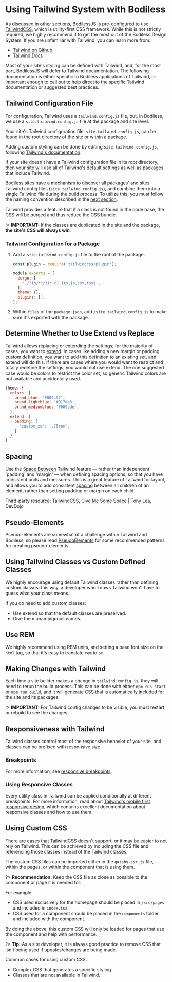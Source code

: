 # Using Tailwind System with Bodiless

As discussed in other sections, BodilessJS is pre-configured to use
[TailwindCSS](https://tailwindcss.com), which is utility-first CSS framework. While this is not
strictly required, we highly recommend it to get the most out of the Bodiless Design System. If you
are unfamiliar with Tailwind, you can learn more from:

- [Tailwind on Github](https://github.com/tailwindcss/tailwindcss)
- [Tailwind Docs](https://tailwindcss.com/docs/what-is-tailwind)

Most of your site's styling can be defined with Tailwind, and, for the most part, BodilessJS will
defer to Tailwind documentation. The following documentation is either specific to Bodiless
applications of Tailwind, or important enough to call out to help direct to the specific Tailwind
documentation or suggested best practices.

## Tailwind Configuration File

For configuration, Tailwind uses a `tailwind.config.js` file, but, in Bodiless, we use a
`site.tailwind.config.js` file at the package and site level.

Your site's Tailwind configuration file, `site.tailwind.config.js`, can be found in the root
directory of the site or within a package.

Adding custom styling can be done by editing `site.tailwind.config.js`, following [Tailwind's
documentation](https://tailwindcss.com/docs/configuration).

If your site doesn't have a Tailwind configuration file in its root directory, then your site will
use all of Tailwind's default settings as well as packages that include Tailwind.

Bodiless sites have a mechanism to discover all packages' and sites' Tailwind config files
(`site.tailwind.config.js`), and combine them into a single Tailwind file during the build process.
To utilize this, you must follow the naming convention described in the [next
section](#tailwind-configuration-for-a-package).

Tailwind provides a feature that if a class is not found in the code base, the CSS will be purged
and thus reduce the CSS bundle.

!> **IMPORTANT:** If the classes are duplicated in the site and the package, **the site's CSS will
always win**.

### Tailwind Configuration for a Package

01. Add a `site.tailwind.config.js` file to the root of the package.
    ```js
    const plugin = require('tailwindcss/plugin');

    module.exports = {
      purge: [
        './lib/**/!(*.d).{ts,js,jsx,tsx}',
      ],
      theme: {},
      plugins: [],
    };
    ```
01. Within `files` of the `package.json`, add `/site.tailwind.config.js` to make sure it's exported
    with the package.

## Determine Whether to Use Extend vs Replace

Tailwind allows replacing or extending the settings; for the majority of cases, you want to
[extend](https://tailwindcss.com/docs/theme/#extending-the-default-theme). In cases like adding a
new margin or padding custom definition, you want to add this definition to an existing set, and
extend will do this. If there are cases where you would want to restrict and totally redefine the
settings, you would not use extend. The one suggested case would be colors to restrict the color
set, so generic Tailwind colors are not available and accidentally used.

```js
theme: {
  colors: {
    brand_blue: '#004c97',
    brand_lightblue: '#017eb3',
    brand_mediumblue: '#009cde',
  },
  extend: {
    padding: {
      'custom_xs': '.75rem',
    }
  }
}
```

## Spacing

Use the [Space Between](https://tailwindcss.com/docs/space) Tailwind feature — rather than
independent 'padding' and 'margin' — when defining spacing options, so that you have consistent
units and measures. This is a great feature of Tailwind for layout, and allows you to add consistent
[spacing](https://tailwindcss.com/docs/customizing-spacing) between all children of an element,
rather than setting padding or margin on each child.

Third-party resource: [TailwindCSS, Give Me Some
Space](https://devdojo.com/tnylea/tailwindcss-space-classes) | Tony Lea, DevDojo

## Pseudo-Elements

Pseudo-elements are somewhat of a challenge within Tailwind and Bodiless, so please read
[PseudoElements](./PseudoElements) for some recommended patterns for creating pseudo-elements.

## Using Tailwind Classes vs Custom Defined Classes

We highly encourage using default Tailwind classes rather than defining custom classes; this way, a
developer who knows Tailwind won't have to guess what your class means.

If you do need to add custom classes:

- Use extend so that the default classes are preserved.
- Give them unambiguous names.

## Use REM

We highly recommend using REM units, and setting a base font size on the `html` tag, so that it's
easy to translate `rem` to `px`.

## Making Changes with Tailwind

Each time a site builder makes a change in `tailwind.config.js`, they will need to rerun the build
process. This can be done with either `npm run start` or `npm run build`, and it will generate CSS
that is automatically included for the site and its packages.

!> **IMPORTANT:** For Tailwind config changes to be visible, you must restart or rebuild to see the
changes.

## Responsiveness with Tailwind

Tailwind classes control most of the responsive behavior of your site, and classes can be prefixed
with responsive size.

### Breakpoints

For more information, see [responsive breakpoints](../Responsiveness#Breakpoints).

### Using Responsive Classes

Every utility class in Tailwind can be applied conditionally at different breakpoints. For more
information, read about [Tailwind's mobile first responsive
design](https://tailwindcss.com/docs/responsive-design#mobile-first), which contains excellent
documentation about responsive classes and how to use them.

## Using Custom CSS

There are cases that TailwindCSS doesn't support, or it may be easier to not rely on Tailwind. This
can be achieved by including the CSS file and referencing those classes instead of the Tailwind
classes.

The custom CSS files can be imported either in the `gatsby-ssr.js` file, within the pages, or within
the component that is using them.

?> **Recommendation:** Keep the CSS file as close as possible to the component or page it is needed
for.

For example:

- CSS used exclusively for the homepage should be placed in `/src/pages` and included in
  `index.tsx`.
- CSS used for a component should be placed in the `components` folder and included with the
  component.

By doing the above, this custom CSS will only be loaded for pages that use the component and help
with performance.

?> **Tip:** As a site developer, it is always good practice to remove CSS that isn't being used if
updates/changes are being made.

Common cases for using custom CSS:

- Complex CSS that generates a specific styling
- Classes that are not available in Tailwind.

